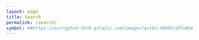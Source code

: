 ```yaml
---
layout: page
title: Search
permalink: /search/
symbol: ##https://encrypted-tbn0.gstatic.com/images?q=tbn:ANd9GcQFVdKm9os6vqc-PYoJlS10wSlylfSwCkNutOhUzcF-P_ZZ6xJ9D0HmvI829vubfJ04nYY&usqp=CAU
---
```

<script async src="https://cse.google.com/cse.js?cx=06d4880e018d74eb0">
</script>
<div class="gcse-search"></div>

<br>
<br>
<br>
<br>
<br>
<br>
<br>
<br>
